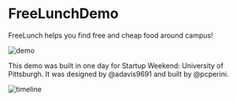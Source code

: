 FreeLunchDemo
=============

FreeLunch helps you find free and cheap food around campus!

![demo](http://i.imgur.com/ykmWsEz.gif)

This demo was built in one day for Startup Weekend: University of Pittsburgh. It was designed by @adavis9691 and built by @pcperini.

![timeline](http://i.imgur.com/Q5NWEUB.png)
